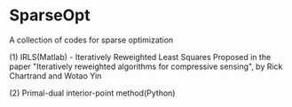# SparseOpt
A collection of codes for sparse optimization

(1) IRLS(Matlab) - Iteratively Reweighted Least Squares 
     Proposed in the paper "Iteratively reweighted algorithms for compressive sensing",  by Rick Chartrand and Wotao Yin

(2) Primal-dual interior-point method(Python)
    
